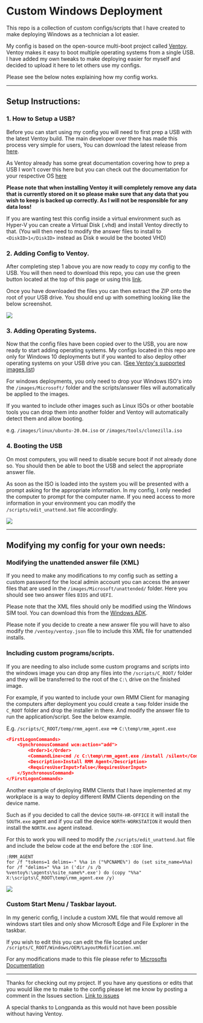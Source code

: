# Custom Windows Deployment
This repo is a collection of custom configs/scripts that I have created to make deploying Windows as a technician a lot easier.

My config is based on the open-source multi-boot project called [Ventoy](https://github.com/ventoy/ventoy).  Ventoy makes it easy to boot multiple operating systems from a single USB. I have added my own tweaks to make deploying easier for myself and decided to upload it here to let others use my configs.

Please see the below notes explaining how my config works.

---

## Setup Instructions:
### 1. How to Setup a USB?
Before you can start using my config you will need to first prep a USB with the latest Ventoy build. The main developer over there has made this process very simple for users, You can download the latest release from [here](https://github.com/ventoy/Ventoy/releases).

As Ventoy already has some great documentation covering how to prep a USB I won't cover this here but you can check out the documentation for your respective OS [here](https://www.ventoy.net/en/doc_start.html)

**Please note that when installing Ventoy it will completely remove any data that is currently stored on it so please make sure that any data that you wish to keep is backed up correctly. As I will not be responsible for any data loss!**

If you are wanting test this config inside a virtual environment such as Hyper-V you can create a Virtual Disk (.vhd) and install Ventoy directly to that. (You will then need to modify the answer files to install to `<DiskID>1</DiskID>` instead as Disk `0` would be the booted VHD)

### 2. Adding Config to Ventoy.
After completing step 1 above you are now ready to copy my config to the USB.
You will then need to download this repo, you can use the green button located at the top of this page or using this [link](https://github.com/AdamKearn/windows-10-unattended-install/archive/refs/heads/master.zip).

Once you have downloaded the files you can then extract the ZIP onto the root of your USB drive.
You should end up with something looking like the below screenshot.

![](https://i.imgur.com/KnJw1CS.png)

### 3. Adding Operating Systems.
Now that the config files have been copied over to the USB, you are now ready to start adding operating systems.  My configs located in this repo are only for Windows 10 deployments but if you wanted to also deploy other operating systems on your USB drive you can. ([See Ventoy's supported images list](https://www.ventoy.net/en/isolist.html))

For windows deployments, you only need to drop your Windows ISO's into the `/images/Microsoft/` folder and the scripts/answer files will automatically be applied to the images.

If you wanted to include other images such as Linux ISOs or other bootable tools you can drop them into another folder and Ventoy will automatically detect them and allow booting.

e.g. `/images/linux/ubuntu-20.04.iso` or `/images/tools/clonezilla.iso`

### 4. Booting the USB
On most computers, you will need to disable secure boot if not already done so.
You should then be able to boot the USB and select the appropriate answer file.

As soon as the ISO is loaded into the system you will be presented with a prompt asking for the appropriate information. In my config, I only needed the computer to prompt for the computer name. If you need access to more information in your environment you can modify the `/scripts/edit_unattend.bat` file accordingly.

![](https://i.imgur.com/ibOcKXO.png)

---

## Modifying my config for your own needs:
### Modifying the unattended answer file (XML)
If you need to make any modifications to my config such as setting a custom password for the local admin account you can access the answer files that are used in the `/images/Microsoft/unattended/` folder.  Here you should see two answer files `BIOS` and `UEFI`.

Please note that the XML files should only be modified using the Windows SIM tool. You can download this from the [Windows ADK](https://docs.microsoft.com/en-us/windows-hardware/get-started/adk-install).

Please note if you decide to create a new answer file you will have to also modify the `/ventoy/ventoy.json` file to include this XML file for unattended installs.

### Including custom programs/scripts.
If you are needing to also include some custom programs and scripts into the windows image you can drop any files into the `/scripts/C_ROOT/` folder and they will be transferred to the root of the `C:\` drive on the finished image.

For example, if you wanted to include your own RMM Client for managing the computers after deployment you could create a `temp` folder inside the `C_ROOT` folder and drop the installer in there. And modify the answer file to run the application/script. See the below example.

E.g. `/scripts/C_ROOT/temp/rmm_agent.exe` ==> `C:\temp\rmm_agent.exe`
```json
<FirstLogonCommands>
    <SynchronousCommand wcm:action="add">
        <Order>1</Order>
        <CommandLine>cmd /c C:\temp\rmm_agent.exe /install /silent</CommandLine>
        <Description>Install RMM Agent</Description>
        <RequiresUserInput>false</RequiresUserInput>
    </SynchronousCommand>
</FirstLogonCommands>
```

Another example of deploying RMM Clients that I have implemented at my workplace is a way to deploy different RMM Clients depending on the device name.

Such as if you decided to call the device `SOUTH-HR-OFFICE` it will install the `SOUTH.exe` agent and if you call the device `NORTH-WORKSTATION` it would then install the `NORTH.exe` agent instead.

For this to work you will need to modify the `/scripts/edit_unattend.bat` file and include the below code at the end before the `:EOF` line.

```batch
:RMM_AGENT
for /f "tokens=1 delims=-" %%a in ("%PCNAME%") do (set site_name=%%a)
for /f "delims=" %%a in ('dir /s /b %ventoy%:\agents\%site_name%*.exe') do (copy "%%a" X:\scripts\C_ROOT\temp\rmm_agent.exe /y)
```

![](https://i.imgur.com/f3bz8Ts.png)

### Custom Start Menu / Taskbar layout.
In my generic config, I include a custom XML file that would remove all windows start tiles and only show Microsoft Edge and File Explorer in the taskbar.

If you wish to edit this you can edit the file located under `/scripts/C_ROOT/Windows/OEM/LayoutModification.xml`

For any modifications made to this file please refer to [Microsofts Documentation](https://docs.microsoft.com/en-us/windows/configuration/start-layout-xml-desktop)

---

Thanks for checking out my project.  If you have any questions or edits that you would like me to make to the config please let me know by posting a comment in the Issues section. [Link to issues](https://github.com/AdamKearn/windows-10-unattended-install/issues)

A special thanks to Longpanda as this would not have been possible without having Ventoy.
